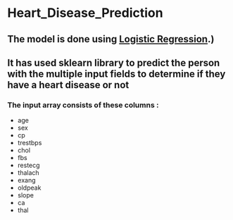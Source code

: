 # Heart_Disease_Prediction

## The model is done using [Logistic Regression](https://en.wikipedia.org/wiki/Logistic_regression#:~:text=Logistic%20regression%20is%20a%20statistical,a%20form%20of%20binary%20regression).) 

## It has used sklearn library to predict the person with the multiple input fields to determine if they have a heart disease or not 

### The input array consists of these columns :
* age	
* sex	
* cp	
* trestbps	
* chol	
* fbs	
* restecg	
* thalach	
* exang	
* oldpeak	
* slope	
* ca	
* thal	

